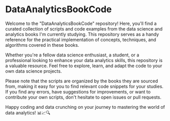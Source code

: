 # DataAnalyticsBookCode

Welcome to the "DataAnalyticsBookCode" repository! Here, you'll find a curated collection of scripts and code examples from the data science and analytics books I'm currently studying. This repository serves as a handy reference for the practical implementation of concepts, techniques, and algorithms covered in these books.

Whether you're a fellow data science enthusiast, a student, or a professional looking to enhance your data analytics skills, this repository is a valuable resource. Feel free to explore, learn, and adapt the code to your own data science projects.

Please note that the scripts are organized by the books they are sourced from, making it easy for you to find relevant code snippets for your studies. If you find any errors, have suggestions for improvements, or want to contribute your own scripts, don't hesitate to open issues or pull requests.

Happy coding and data crunching on your journey to mastering the world of data analytics! 📊📈🔍
